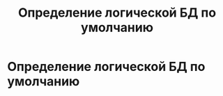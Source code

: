 ﻿---
layout: default
title: Определение логической БД по умолчанию
nav_order: 1
parent: Другие функции
grand_parent: Работа с системой
has_children: false
has_toc: false
---

Определение логической БД по умолчанию
======================================